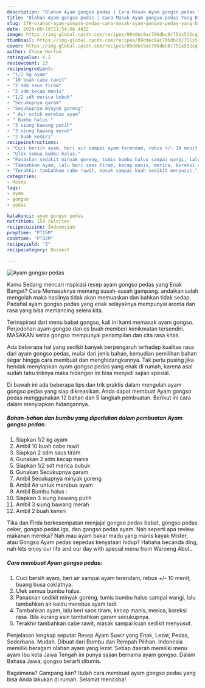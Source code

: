 ```yaml
---
description: "Olahan Ayam gongso pedas | Cara Masak Ayam gongso pedas Yang Bikin Ngiler"
title: "Olahan Ayam gongso pedas | Cara Masak Ayam gongso pedas Yang Bikin Ngiler"
slug: 179-olahan-ayam-gongso-pedas-cara-masak-ayam-gongso-pedas-yang-bikin-ngiler
date: 2020-09-19T21:54:06.442Z
image: https://img-global.cpcdn.com/recipes/09ddec9ac706dbc0/751x532cq70/ayam-gongso-pedas-foto-resep-utama.jpg
thumbnail: https://img-global.cpcdn.com/recipes/09ddec9ac706dbc0/751x532cq70/ayam-gongso-pedas-foto-resep-utama.jpg
cover: https://img-global.cpcdn.com/recipes/09ddec9ac706dbc0/751x532cq70/ayam-gongso-pedas-foto-resep-utama.jpg
author: Chase Horton
ratingvalue: 4.2
reviewcount: 13
recipeingredient:
- "1/2 kg ayam"
- "10 buah cabe rawit"
- "2 sdm saus tiram"
- "2 sdm kecap manis"
- "1/2 sdt merica bubuk"
- "Secukupnya garam"
- "Secukupnya minyak goreng"
- " Air untuk merebus ayam"
- " Bumbu halus "
- "3 siung bawang putih"
- "3 siung bawang merah"
- "2 buah kemiri"
recipeinstructions:
- "Cuci bersih ayam, beri air sampai ayam terendam, rebus +/- 10 menit, buang busa coklatnya."
- "Ulek semua bumbu halus."
- "Panaskan sedikit minyak goreng, tumis bumbu halus sampai wangi, lalu tambahkan air kaldu merebus ayam tadi."
- "Tambahkan ayam, lalu beri saos tiram, kecap manis, merica, koreksi rasa. Bila kurang asin tambahkan garam secukupnya."
- "Terakhir tambahkan cabe rawit, masak sampai kuah sedikit menyusut."
categories:
- Resep
tags:
- ayam
- gongso
- pedas

katakunci: ayam gongso pedas 
nutrition: 159 calories
recipecuisine: Indonesian
preptime: "PT15M"
cooktime: "PT32M"
recipeyield: "3"
recipecategory: Dessert

---
```



![Ayam gongso pedas](https://img-global.cpcdn.com/recipes/09ddec9ac706dbc0/751x532cq70/ayam-gongso-pedas-foto-resep-utama.jpg)

Kamu Sedang mencari inspirasi resep ayam gongso pedas yang Enak Banget? Cara Memasaknya memang susah-susah gampang. andaikan salah mengolah maka hasilnya tidak akan memuaskan dan bahkan tidak sedap. Padahal ayam gongso pedas yang enak selayaknya mempunyai aroma dan rasa yang bisa memancing selera kita.

Terinspirasi dari menu babat gongso, kali ini kami memasak ayam gongso. Perjodohan ayam gongso dan es buah memberi kenikmatan tersendiri. MASAKAN serba gongso mempunyai penampilan dan cita rasa khas.

Ada beberapa hal yang sedikit banyak berpengaruh terhadap kualitas rasa dari ayam gongso pedas, mulai dari jenis bahan, kemudian pemilihan bahan segar hingga cara membuat dan menghidangkannya. Tak perlu pusing jika hendak menyiapkan ayam gongso pedas yang enak di rumah, karena asal sudah tahu triknya maka hidangan ini bisa menjadi sajian spesial.


Di bawah ini ada beberapa tips dan trik praktis dalam mengolah ayam gongso pedas yang siap dikreasikan. Anda dapat membuat Ayam gongso pedas menggunakan 12 bahan dan 5 langkah pembuatan. Berikut ini cara dalam menyiapkan hidangannya.

<!--inarticleads1-->

##### Bahan-bahan dan bumbu yang diperlukan dalam pembuatan Ayam gongso pedas:

1. Siapkan 1/2 kg ayam
1. Ambil 10 buah cabe rawit
1. Siapkan 2 sdm saus tiram
1. Gunakan 2 sdm kecap manis
1. Siapkan 1/2 sdt merica bubuk
1. Gunakan Secukupnya garam
1. Ambil Secukupnya minyak goreng
1. Ambil  Air untuk merebus ayam
1. Ambil  Bumbu halus :
1. Siapkan 3 siung bawang putih
1. Ambil 3 siung bawang merah
1. Ambil 2 buah kemiri


Tika dan Firda berkesempatan menjajal gongso pedas babat, gongso pedas ceker, gongso pedas iga, dan gongso pedas ayam. Nah seperti apa review makanan mereka? Nah mau ayam bakar madu yang manis kayak Mister, atau Gongso Ayam pedas sepedas kenyataan hidup? Hahaha becanda ding, nah lets enjoy our life and our day with special menu from Waroeng Abol.. 

<!--inarticleads2-->

##### Cara membuat Ayam gongso pedas:

1. Cuci bersih ayam, beri air sampai ayam terendam, rebus +/- 10 menit, buang busa coklatnya.
1. Ulek semua bumbu halus.
1. Panaskan sedikit minyak goreng, tumis bumbu halus sampai wangi, lalu tambahkan air kaldu merebus ayam tadi.
1. Tambahkan ayam, lalu beri saos tiram, kecap manis, merica, koreksi rasa. Bila kurang asin tambahkan garam secukupnya.
1. Terakhir tambahkan cabe rawit, masak sampai kuah sedikit menyusut.


Penjelasan lengkap seputar Resep Ayam Suwir yang Enak, Lezat, Pedas, Sederhana, Mudah. Dibuat dari Bumbu dan Rempah Pilihan. Indonesia memiliki beragam olahan ayam yang lezat. Setiap daerah memiliki menu ayam Ibu kota Jawa Tengah ini punya sajian bernama ayam gongso. Dalam Bahasa Jawa, gongso berarti ditumis. 

Bagaimana? Gampang kan? Itulah cara membuat ayam gongso pedas yang bisa Anda lakukan di rumah. Selamat mencoba!
